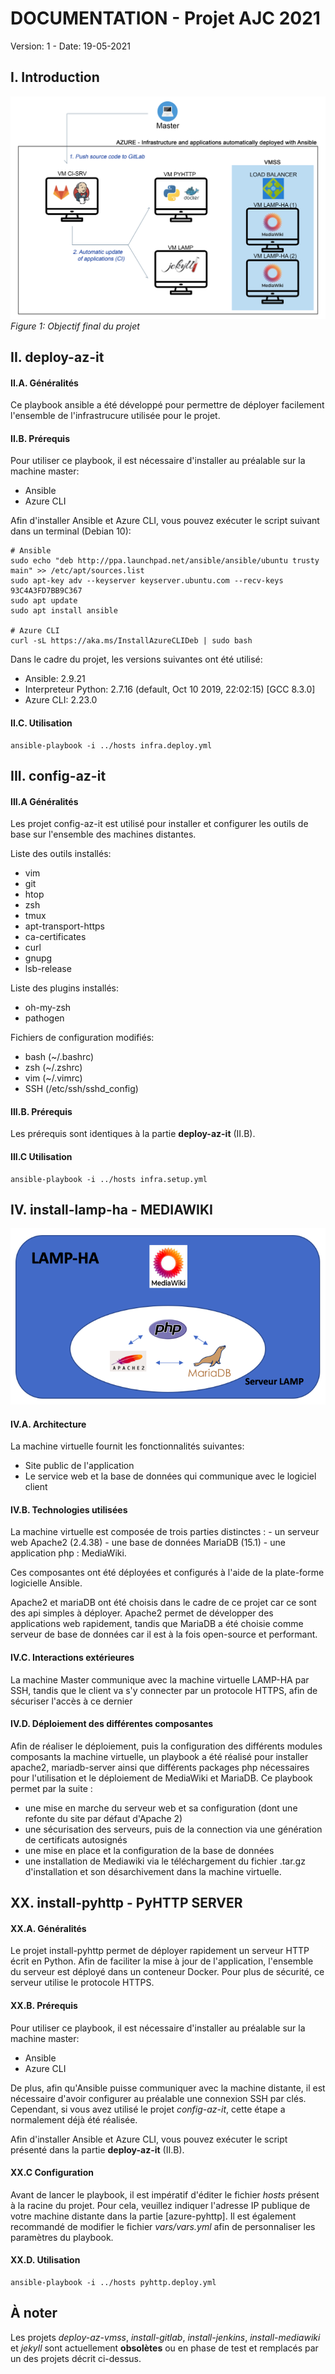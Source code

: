 # DOCUMENTATION - Projet AJC 2021
Version: 1 - Date: 19-05-2021
## I. Introduction
![](img/doc.png)
_Figure 1: Objectif final du projet_
## II. deploy-az-it
#### II.A. Généralités
Ce playbook ansible a été développé pour permettre de déployer facilement l'ensemble de l'infrastrucure utilisée pour le projet.
#### II.B. Prérequis
Pour utiliser ce playbook, il est nécessaire d'installer au préalable sur la machine master:
- Ansible
- Azure CLI

Afin d'installer Ansible et Azure CLI, vous pouvez exécuter le script suivant dans un terminal (Debian 10):
```shell
# Ansible
sudo echo "deb http://ppa.launchpad.net/ansible/ansible/ubuntu trusty main" >> /etc/apt/sources.list
sudo apt-key adv --keyserver keyserver.ubuntu.com --recv-keys 93C4A3FD7BB9C367
sudo apt update
sudo apt install ansible

# Azure CLI
curl -sL https://aka.ms/InstallAzureCLIDeb | sudo bash
```
Dans le cadre du projet, les versions suivantes ont été utilisé:
- Ansible: 2.9.21
- Interpreteur Python: 2.7.16 (default, Oct 10 2019, 22:02:15) [GCC 8.3.0]
- Azure CLI: 2.23.0

#### II.C. Utilisation
```shell
ansible-playbook -i ../hosts infra.deploy.yml
```
## III. config-az-it
#### III.A Généralités
Les projet config-az-it est utilisé pour installer et configurer les outils de base sur l'ensemble des machines distantes.

Liste des outils installés:
- vim
- git
- htop
- zsh
- tmux
- apt-transport-https
- ca-certificates
- curl
- gnupg
- lsb-release

Liste des plugins installés:
- oh-my-zsh
- pathogen

Fichiers de configuration modifiés:
- bash (~/.bashrc)
- zsh (~/.zshrc)
- vim (~/.vimrc)
- SSH (/etc/ssh/sshd_config)

#### III.B. Prérequis
Les prérequis sont identiques à la partie **deploy-az-it** (II.B).
#### III.C Utilisation
```shell
ansible-playbook -i ../hosts infra.setup.yml
```
## IV. install-lamp-ha - MEDIAWIKI
![](img/doc_mediawiki.png)
#### IV.A. Architecture
La machine virtuelle fournit les fonctionnalités suivantes:
- Site public de l'application
- Le service web et la base de données qui communique avec le logiciel client

#### IV.B. Technologies utilisées
La machine virtuelle est composée de trois parties distinctes :
	- un serveur web Apache2 (2.4.38)
	- une base de données MariaDB (15.1)
	- une application php : MediaWiki.

Ces composantes ont été déployées et configurés à l'aide de la plate-forme logicielle Ansible. 

Apache2 et mariaDB ont été choisis dans le cadre de ce projet car ce sont des api simples à déployer. Apache2 permet de développer des applications web rapidement, tandis que MariaDB a été choisie comme serveur de base de données car il est à la fois open-source et performant.
#### IV.C. Interactions extérieures
La machine Master communique avec la machine virtuelle LAMP-HA par SSH, tandis que le client va s'y connecter par un protocole HTTPS, afin de sécuriser l'accès à ce dernier
#### IV.D. Déploiement des différentes composantes
Afin de réaliser le déploiement, puis la configuration des différents modules composants la machine virtuelle, un playbook a été réalisé pour installer apache2, mariadb-server ainsi que différents packages php nécessaires pour l'utilisation et le déploiement de MediaWiki et MariaDB.
Ce playbook permet par la suite :
- une mise en marche du serveur web et sa configuration (dont une refonte du site par défaut d'Apache 2)
- une sécurisation des serveurs, puis de la connection via une génération de certificats autosignés
- une mise en place et la configuration de la base de données
- une installation de Mediawiki via le téléchargement du fichier .tar.gz d'installation et son désarchivement dans la machine virtuelle.

## XX. install-pyhttp - PyHTTP SERVER
#### XX.A. Généralités
Le projet install-pyhttp permet de déployer rapidement un serveur HTTP écrit en Python. Afin de faciliter la mise à jour de l'application, l'ensemble du serveur est déployé dans un conteneur Docker. Pour plus de sécurité, ce serveur utilise le protocole HTTPS. 
#### XX.B. Prérequis
Pour utiliser ce playbook, il est nécessaire d'installer au préalable sur la machine master:
- Ansible
- Azure CLI

De plus, afin qu'Ansible puisse communiquer avec la machine distante, il est nécessaire d'avoir configurer au préalable une connexion SSH par clés. Cependant, si vous avez utilisé le projet _config-az-it_, cette étape a normalement déjà été réalisée.

Afin d'installer Ansible et Azure CLI, vous pouvez exécuter le script présenté dans la partie **deploy-az-it** (II.B).
#### XX.C Configuration
Avant de lancer le playbook, il est impératif d'éditer le fichier _hosts_ présent à la racine du projet. Pour cela, veuillez indiquer l'adresse IP publique de votre machine distante dans la partie [azure-pyhttp].
Il est également recommandé de modifier le fichier _vars/vars.yml_ afin de personnaliser les paramètres du playbook.
#### XX.D. Utilisation
```shell
ansible-playbook -i ../hosts pyhttp.deploy.yml
```
## À noter
Les projets _deploy-az-vmss_, _install-gitlab_, _install-jenkins_, _install-mediawiki_ et _jekyll_ sont actuellement **obsolètes** ou en phase de test et remplacés par un des projets décrit ci-dessus.
